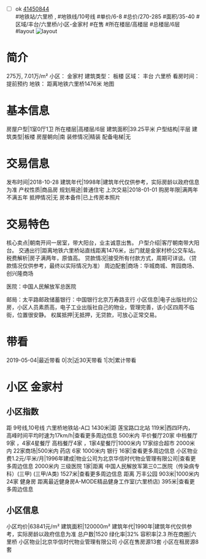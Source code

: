 - [ ] ok [41450844](https://bj.5i5j.com/ershoufang/41450844.html)  
 #地铁站/六里桥 ,  #地铁线/10号线
#单价/6-8 #总价/270-285 #面积/35-40   #区域/丰台/六里桥/小区-金家村 #在售 #所在楼层/高楼层 #总楼层/6层 #layout 
![layout](http://image16.5i5j.com/erp/house/4145/41450844/huxing/ebpkkjoj5fc9adff.jpg_P5.jpg) 
# 简介 
 275万,  7.01万/m² 
小区： 金家村
建筑类型： 板楼
区域： 丰台 六里桥
看房时间： 提前预约
地铁： 距离地铁六里桥1476米 地图
# 基本信息 
 房屋户型|1室0厅1卫
所在楼层|高楼层/6层
建筑面积|39.25平米
户型结构|平层
建筑类型|板楼
房屋朝向|南
装修情况|精装
配备电梯|无
# 交易信息 
 发布时间|2018-10-28
建筑年代|1998年|建筑年代仅供参考，实际房龄以政府信息为准
产权性质|商品房
规划用途|普通住宅
上次交易|2018-01-01
购房年限|满两年不满五年
抵押情况|无
房本备件|已上传房本照片
# 交易特色 
 核心卖点|朝南开间一居室，带大阳台，业主诚意出售。
户型介绍|客厅朝南带大阳台。
交通出行|距离地铁六里桥站直线距离1476米，出门就是金家村桥公交车站。
税费解析|房子满两年，原值高。
贷款情况|接受所有付款方式，周期可详谈。（贷款情况仅供参考，最终以实际情况为准）
周边配套|商场：华城商城、育园商场、创兴隆商场

医院：中国人民解放军总医院

邮局：太平路邮政储蓄银行：中国银行北京万寿路支行
小区信息|电子出版社的公房，小区人员素质高，电子工业出版社自己的物业，管理完善，该小区四周不临街，位置很安静。
权属抵押|无抵押，无贷款，可放心正常交易。
# 带看 
 2019-05-04|最近带看	 0|次|近30天带看	 1|次|累计带看
# 小区 金家村
## 小区指数 
 距 9号线,10号线 六里桥地铁站-A口 1430米|距 莲宝路口北站 119米|西四环内， 高峰时间平均时速为17km/h|查看更多周边信息
500米内 平价餐厅20家
中档餐厅9家 ，4家4星餐厅
高档餐厅4家 ，1家4星餐厅|1000米内 17家综合超市
2000米内 22家商场|500米内 药店 6家
1000米内 银行 16家|查看更多周边信息
小区物业费1.2元/平米/月|1996年建成|物业公司为北京华信时代物业管理有限公司|查看更多周边信息
2000米内 三级医院 1家|距离 中国人民解放军第三0二医院（传染病专科）(三甲) (三甲/A类) 1527米|查看更多周边信息
距离 万丰公园 903米|1000米内 24家 健身房
距离最近健身房A-MODE精品健身工作室(六里桥店) 395米|查看更多周边信息
## 小区信息 
 小区均价|63841元/m²
建筑面积|120000m²
建筑年代|1990年|建筑年代仅供参考，实际房龄以政府信息为准
总户数|1520
绿化率|32%
容积率|2.3
所在商圈|六里桥
小区物业|北京华信时代物业管理有限公司
小区在售房源13套
小区在租房源8套
